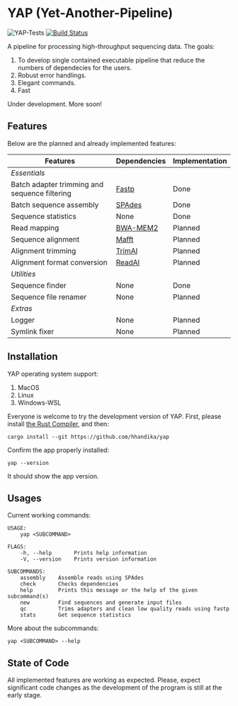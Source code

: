 # YAP (Yet-Another-Pipeline)

![YAP-Tests](https://github.com/hhandika/yap/workflows/YAP-Tests/badge.svg)
[![Build Status](https://www.travis-ci.com/hhandika/yap.svg?branch=main)](https://www.travis-ci.com/hhandika/yap)

A pipeline for processing high-throughput sequencing data. The goals:

1. To develop single contained executable pipeline that reduce the numbers of dependecies for the users.
2. Robust error handlings.
3. Elegant commands.
4. Fast

Under development. More soon!

## Features

Below are the planned and already implemented features:

| Features                                      | Dependencies                                       | Implementation |
| --------------------------------------------- | -------------------------------------------------- | -------------- |
| _Essentials_                                  |
| Batch adapter trimming and sequence filtering | [Fastp](https://github.com/OpenGene/fastp)         | Done           |
| Batch sequence assembly                       | [SPAdes](https://github.com/ablab/spades)          | Done           |
| Sequence statistics                           | None                                               | Done           |
| Read mapping                                  | [BWA-MEM2](https://github.com/bwa-mem2/bwa-mem2)   | Planned        |
| Sequence alignment                            | [Mafft](https://mafft.cbrc.jp/alignment/software/) | Planned        |
| Alignment trimming                            | [TrimAl](http://trimal.cgenomics.org/introduction) | Planned        |
| Alignment format conversion                   | [ReadAl](http://trimal.cgenomics.org/introduction) | Planned        |
| _Utilities_                                   |
| Sequence finder                               | None                                               | Done           |
| Sequence file renamer                         | None                                               | Planned        |
| _Extras_                                      |
| Logger                                        | None                                               | Planned        |
| Symlink fixer                                 | None                                               | Planned        |

## Installation

YAP operating system support:

1. MacOS
2. Linux
3. Windows-WSL

Everyone is welcome to try the development version of YAP. First, please install [the Rust Compiler](https://www.rust-lang.org/learn/get-started), and then:

```{Bash}
cargo install --git https://github.com/hhandika/yap
```

Confirm the app properly installed:

```{Bash}
yap --version
```

It should show the app version.

## Usages

Current working commands:

```{Bash}
USAGE:
    yap <SUBCOMMAND>

FLAGS:
    -h, --help       Prints help information
    -V, --version    Prints version information

SUBCOMMANDS:
    assembly    Assemble reads using SPAdes
    check       Checks dependencies
    help        Prints this message or the help of the given subcommand(s)
    new         Find sequences and generate input files
    qc          Trims adapters and clean low quality reads using fastp
    stats       Get sequence statistics

```

More about the subcommands:

```{Bash}
yap <SUBCOMMAND> --help
```

## State of Code

All implemented features are working as expected. Please, expect significant code changes as the development of the program is still at the early stage.
